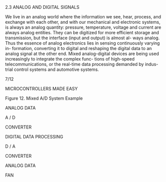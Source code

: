 2.3 ANALOG AND DIGITAL SIGNALS

We live in an analog world where the information we see, hear, process, and exchange with each other, and with our mechanical and electronic systems, is always an analog quantity: pressure, temperature, voltage and current are always analog entities. They can be digitized for more efficient storage and transmission, but the interface (input and output) is almost al- ways analog. Thus the essence of analog electronics lies in sensing continuously varying in- formation, converting it to digital and reshaping the digital data to an analog signal at the other end. Mixed analog-digital devices are being used increasingly to integrate the complex func- tions of high-speed telecommunications, or the real-time data processing demanded by indus- trial control systems and automotive systems.

7/12

MICROCONTROLLERS MADE EASY

Figure 12. Mixed A/D System Example

ANALOG DATA

A / D

CONVERTER

DIGITAL DATA PROCESSING

D / A

CONVERTER

ANALOG DATA

FAN